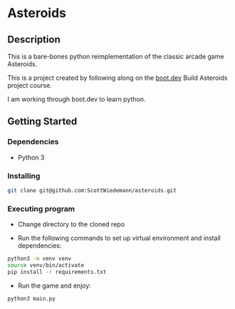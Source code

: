 # Asteroids

## Description

This is a bare-bones python reimplementation of the classic arcade game Asteroids.

This is a project created by following along on the [boot.dev](https://www.boot.dev/)
Build Asteroids project course.

I am working through boot.dev to learn python.

## Getting Started

### Dependencies

- Python 3

### Installing

```bash
git clone git@github.com:ScottWiedemann/asteroids.git
```

### Executing program

- Change directory to the cloned repo

- Run the following commands to set up virtual environment and install dependencies:

```bash
python3 -m venv venv
source venv/bin/activate
pip install -r requirements.txt
```

- Run the game and enjoy:

```bash
python3 main.py
```
